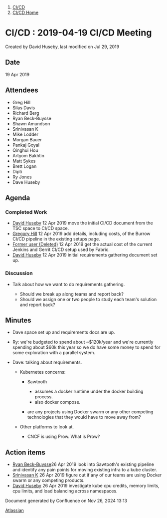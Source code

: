 1. [CI/CD](index.html)
2. [CI/CD Home](19005451.html)

# CI/CD : 2019-04-19 CI/CD Meeting

Created by David Huseby, last modified on Jul 29, 2019

## Date

19 Apr 2019

## Attendees

- Greg Hill
- Silas Davis
- Richard Berg
- Ryan Beck-Buysse
- Shawn Amundson
- Srinivasan K
- Mike Lodder
- Morgan Bauer
- Pankaj Goyal
- Qinghui Hou
- Artyom Bakhtin
- Matt Sykes
- Brett Logan
- Dipti
- Ry Jones
- Dave Huseby

## Agenda

### Completed Work

- [David Huseby](https://lf-hyperledger.atlassian.net/wiki/people/5c81ef6e187e8e0b95b0b1e9?ref=confluence) 12 Apr 2019 move the initial CI/CD document from the TSC space to CI/CD space.
- [Gregory Hill](https://lf-hyperledger.atlassian.net/wiki/people/712020:f4f398ef-d40e-4c66-90c9-47062a10976a?ref=confluence) 12 Apr 2019 add details, including costs, of the Burrow CI/CD pipeline in the existing setups page.
- [Former user (Deleted)](https://lf-hyperledger.atlassian.net/wiki/people/712020:18487632-0d8b-449e-bdc6-7e69bedc56a2?ref=confluence) 12 Apr 2019 get the actual cost of the current Jenkins and Gerrit CI/CD setup used by Fabric.
- [David Huseby](https://lf-hyperledger.atlassian.net/wiki/people/5c81ef6e187e8e0b95b0b1e9?ref=confluence) 12 Apr 2019 initial requirements gathering document set up.

### Discussion

- Talk about how we want to do requirements gathering.
  
  - Should we break up along teams and report back?
  - Should we assign one or two people to study each team's solution and report back?

## Minutes

- Dave space set up and requirements docs are up.
- Ry: we're budgeted to spend about ~$120k/year and we're currently spending about $60k this year so we do have some money to spend for some exploration with a parallel system.
- Dave: talking about requirements.
  
  - Kubernetes concerns:
    
    - Sawtooth
      
      - assumes a docker runtime under the docker building process.
      - also docker compose.
    - are any projects using Docker swarm or any other competing technologies that they would have to move away from?
  - Other platforms to look at.
    
    - CNCF is using Prow. What is Prow?

## Action items

- [Ryan Beck-Buysse](https://lf-hyperledger.atlassian.net/wiki/people/557058:d47379ab-fa24-41d4-83f6-fd42e3047d5e?ref=confluence)26 Apr 2019 look into Sawtooth's existing pipeline and identify any pain points for moving existing infra to a kube cluster.
- [Srinivasan K](https://lf-hyperledger.atlassian.net/wiki/people/557058:39a3d865-6e79-426d-ae92-0577d7563eda?ref=confluence) 26 Apr 2019 figure out if any of our teams are using Docker swarm or any competing products.
- [David Huseby](https://lf-hyperledger.atlassian.net/wiki/people/5c81ef6e187e8e0b95b0b1e9?ref=confluence) 26 Apr 2019 investigate kube cpu credits, memory limits, cpu limits, and load balancing across namespaces.

Document generated by Confluence on Nov 26, 2024 13:13

[Atlassian](http://www.atlassian.com/)
